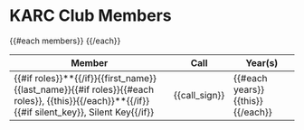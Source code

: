 # KARC Club Members

<table class="table table-striped table-bordered table-hover table-condensed">
  <thead>
    <tr>
      <th>Member</th>
      <th>Call</th>
      <th>Year(s)</th>
    </tr>
  </thead>
  <tbody>
    {{#each members}}
    <tr>
      <td>
        {{#if roles}}**{{/if}}{{first_name}} {{last_name}}{{#if roles}}{{#each roles}}, {{this}}{{/each}}**{{/if}}{{#if silent_key}}, Silent Key{{/if}}
      </td>
      <td>{{call_sign}}</td>
      <td>{{#each years}}{{this}} {{/each}}</td>
    </tr>
    {{/each}}
  </tbody>
</table>
